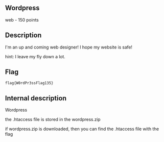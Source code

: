 ## Wordpress 
web - 150 points

Description
------------
I'm an up and coming web designer! I hope my website is safe! 

hint: I leave my fly down a lot.  

Flag
------------

`flag{W0rdPr3ssFlag135}`


Internal description
------------

Wordpress

the .htaccess file is stored in the wordpress.zip 

if wordpress.zip is downloaded, then you can find the .htaccess file with the flag
